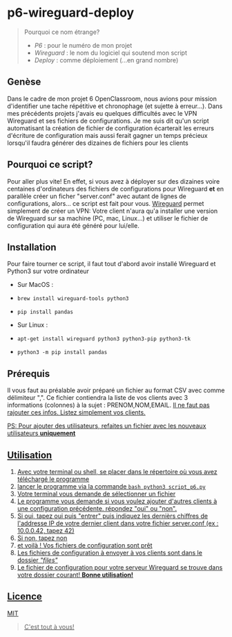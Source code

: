 # p6-wireguard-deploy

> Pourquoi ce nom étrange?
> * _P6_ : pour le numéro de mon projet 
> * _Wireguard_ : le nom du logiciel qui soutend mon script 
> * _Deploy_ : comme déploiement (...en grand nombre)

## Genèse
Dans le cadre de mon projet 6 OpenClassroom, nous avions pour mission d'identifier une tache répétitive et chronophage (et sujette à erreur...).
Dans mes précédents projets j'avais eu quelques difficultés avec le VPN Wireguard et ses fichiers de configurations. Je me suis dit qu'un script automatisant
la création de fichier de configuration écarterait les erreurs d'écriture de configuration mais aussi ferait gagner un temps précieux lorsqu'il faudra générer des dizaines de fichiers pour les clients

## Pourquoi ce script?
Pour aller plus vite! En effet, si vous avez à déployer sur des dizaines voire centaines d'ordinateurs des fichiers de configurations pour Wireguard
**et** en parallèle créer un ficher "server.conf" avec autant de lignes de configurations, alors... ce script est fait pour vous.
[Wireguard](https://www.wireguard.com/install) permet simplement de créer un VPN: Votre client n'aura qu'a installer une version de Wireguard sur sa machine (PC, mac, Linux...) et utiliser le fichier de configuration qui aura été généré pour lui/elle.

## Installation
Pour faire tourner ce script, il faut tout d'abord avoir installé Wireguard et Python3 sur votre ordinateur
* Sur MacOS : 
* `brew install wireguard-tools python3`
* `pip install pandas`

* Sur Linux : 
* `apt-get install wireguard python3 python3-pip python3-tk`
* `python3 -m pip install pandas`

## Prérequis
Il vous faut au préalable avoir préparé un fichier au format CSV avec comme délimiteur ",". Ce fichier contiendra la liste de vos clients avec 3 informations (colonnes) à la sujet : PRENOM,NOM,EMAIL. <u>Il ne faut pas<u> rajouter ces infos. Listez simplement vos clients.

PS: Pour ajouter des utilisateurs, refaites un fichier avec les nouveaux utilisateurs **uniquement**

## Utilisation
1. Avec votre terminal ou shell, se placer dans le répertoire où vous avez téléchargé le programme
2. lancer le programme via la commande ```bash python3 script_p6.py```
3. Votre terminal vous demande de sélectionner un fichier
4. Le programme vous demande si vous voulez ajouter d'autres clients à une configuration précédente. répondez "oui" ou "non".
5. Si oui, tapez oui puis "entrer" puis indiquez les dernièrs chiffres de l'addresse IP de votre dernier client dans votre fichier server.conf (ex : 10.0.0.42, tapez 42)
6. Si non, tapez non
7. et voilà ! Vos fichiers de configuration sont prêt
8. Les fichiers de configuration à envoyer à vos clients sont dans le dossier _"files"_
9. Le fichier de configuration pour votre serveur Wireguard se trouve dans votre dossier courant! **Bonne utilisation!**

## Licence

[MIT](https://github.com/peterenjoy/p6-wireguard-deploy/blob/701bd02b6ad1e0070a3b6aac8dd17860ecfea7b9/LICENSE)
> C'est tout à vous!
